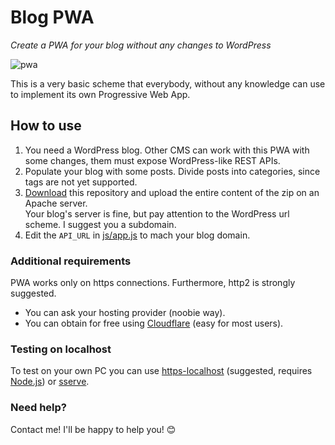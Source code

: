 # Blog PWA
_Create a PWA for your blog without any changes to WordPress_

![pwa](https://user-images.githubusercontent.com/3104648/28351989-7f68389e-6c4b-11e7-9bf2-e9fcd4977e7a.png)

This is a very basic scheme that everybody, without any knowledge can use to implement its own Progressive Web App.

## How to use
1. You need a WordPress blog. Other CMS can work with this PWA with some changes, them must expose WordPress-like REST APIs.
2. Populate your blog with some posts. Divide posts into categories, since tags are not yet supported.
3. [Download](https://github.com/daquinoaldo/blog-wpa/archive/master.zip) this repository and upload the entire content of the zip on an Apache server.  
   Your blog's server is fine, but pay attention to the WordPress url scheme. I suggest you a subdomain.
4. Edit the `API_URL` in [js/app.js](js/app.js) to mach your blog domain.

### Additional requirements
PWA works only on https connections. Furthermore, http2 is strongly suggested.
- You can ask your hosting provider (noobie way).
- You can obtain for free using [Cloudflare](https://www.cloudflare.com) (easy for most users).

### Testing on localhost
To test on your own PC you can use [https-localhost](https://github.com/daquinoaldo/https-localhost) (suggested, requires [Node.js](https://nodejs.org)) or [sserve](https://github.com/daquinoaldo/sserve).

### Need help?
Contact me! I'll be happy to help you! 😊
